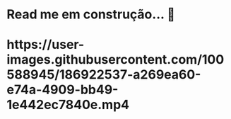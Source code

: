 <h1>Read me em construção... 🚧</h1.
<br><br><br>
https://user-images.githubusercontent.com/100588945/186922537-a269ea60-e74a-4909-bb49-1e442ec7840e.mp4
